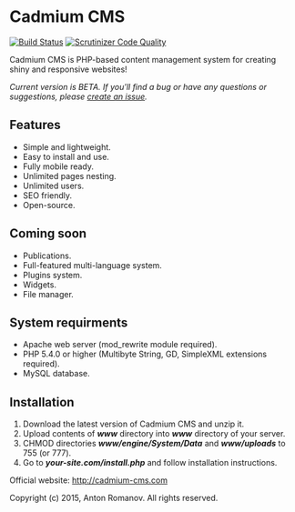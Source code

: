 # Cadmium CMS

[![Build Status](https://scrutinizer-ci.com/g/junepaik/cadmium-cms/badges/build.png?b=master)](https://scrutinizer-ci.com/g/junepaik/cadmium-cms/build-status/master)
[![Scrutinizer Code Quality](https://scrutinizer-ci.com/g/junepaik/cadmium-cms/badges/quality-score.png?b=master)](https://scrutinizer-ci.com/g/junepaik/cadmium-cms/?branch=master)

Cadmium CMS is PHP-based content management system for creating shiny and responsive websites!

*Current version is BETA. If you'll find a bug or have any questions or suggestions, please [create an issue](https://github.com/junepaik/cadmium-cms/issues/new).*

## Features

 - Simple and lightweight.
 - Easy to install and use.
 - Fully mobile ready.
 - Unlimited pages nesting.
 - Unlimited users.
 - SEO friendly.
 - Open-source.

## Coming soon

 - Publications.
 - Full-featured multi-language system.
 - Plugins system.
 - Widgets.
 - File manager.

## System requirments

 - Apache web server (mod_rewrite module required).
 - PHP 5.4.0 or higher (Multibyte String, GD, SimpleXML extensions required).
 - MySQL database.

## Installation

 1. Download the latest version of Cadmium CMS and unzip it.
 2. Upload contents of ***www*** directory into ***www*** directory of your server.
 3. CHMOD directories ***www/engine/System/Data*** and ***www/uploads*** to 755 (or 777).
 4. Go to ***your-site.com/install.php*** and follow installation instructions.

Official website: http://cadmium-cms.com

Copyright (c) 2015, Anton Romanov. All rights reserved.
